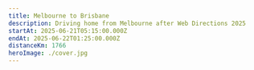 ```yaml
---
title: Melbourne to Brisbane
description: Driving home from Melbourne after Web Directions 2025
startAt: 2025-06-21T05:15:00.000Z
endAt: 2025-06-22T01:25:00.000Z
distanceKm: 1766
heroImage: ./cover.jpg
---
```

